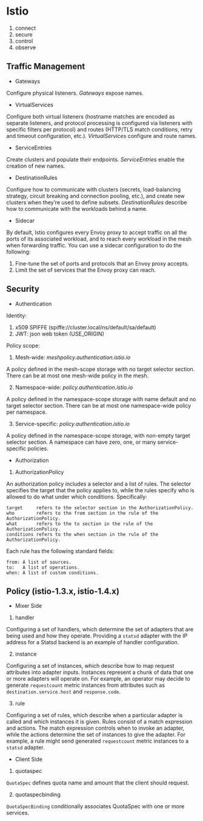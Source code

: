 # Istio

1. connect
2. secure
3. control
4. observe

## Traffic Management

- Gateways

Configure physical listeners. *Gateways* expose names.

- VirtualServices

Configure both virtual listeners (hostname matches are encoded as separate
listeners, and protocol processing is configured via listeners with specific
filters per protocol) and routes (HTTP/TLS match conditions, retry and timeout
configuration, etc.). *VirtualServices* configure and route names.

- ServiceEntries

Create clusters and populate their endpoints. *ServiceEntries* enable the
creation of new names.

- DestinationRules

Configure how to communicate with clusters (secrets, load-balancing strategy,
circuit breaking and connection pooling, etc.), and create new clusters when
they’re used to define subsets. *DestinationRules* describe how to communicate
with the workloads behind a name.

- Sidecar

By default, Istio configures every Envoy proxy to accept traffic on all the
ports of its associated workload, and to reach every workload in the mesh when
forwarding traffic. You can use a sidecar configuration to do the following:

1. Fine-tune the set of ports and protocols that an Envoy proxy accepts.
2. Limit the set of services that the Envoy proxy can reach.

## Security

- Authentication

Identity:

1. x509 SPIFFE (spiffe://cluster.local/ns/default/sa/default)
2. JWT: json web token (USE_ORIGIN)

Policy scope:

1. Mesh-wide: *meshpolicy.authentication.istio.io*

A policy defined in the mesh-scope storage with no target selector section.
There can be at most one mesh-wide policy in the mesh.

2. Namespace-wide: *policy.authentication.istio.io*

A policy defined in the namespace-scope storage with name default and no target
selector section. There can be at most one namespace-wide policy per namespace.

3. Service-specific: *policy.authentication.istio.io*

A policy defined in the namespace-scope storage, with non-empty target selector
section. A namespace can have zero, one, or many service-specific policies.

- Authorization

1. AuthorizationPolicy

An authorization policy includes a selector and a list of rules. The selector
specifies the target that the policy applies to, while the rules specify who is
allowed to do what under which conditions. Specifically:

    target     refers to the selector section in the AuthorizationPolicy.
    who        refers to the from section in the rule of the AuthorizationPolicy.
    what       refers to the to section in the rule of the AuthorizationPolicy.
    conditions refers to the when section in the rule of the AuthorizationPolicy.

Each rule has the following standard fields:

    from: A list of sources.
    to:   A list of operations.
    when: A list of custom conditions.

## Policy (istio-1.3.x, istio-1.4.x)

- Mixer Side

1. handler

Configuring a set of handlers, which determine the set of adapters that are
being used and how they operate. Providing a `statsd` adapter with the IP
address for a Statsd backend is an example of handler configuration.

2. instance

Configuring a set of instances, which describe how to map request attributes
into adapter inputs. Instances represent a chunk of data that one or more
adapters will operate on. For example, an operator may decide to generate
`requestcount` metric instances from attributes such as
`destination.service.host` and `response.code`.

3. rule

Configuring a set of rules, which describe when a particular adapter is called
and which instances it is given. Rules consist of a match expression and
actions. The match expression controls when to invoke an adapter, while the
actions determine the set of instances to give the adapter. For example, a rule
might send generated `requestcount` metric instances to a `statsd` adapter.

- Client Side

1. quotaspec

`QuotaSpec` defines quota name and amount that the client should request.

2. quotaspecbinding

`QuotaSpecBinding` conditionally associates QuotaSpec with one or more services.
